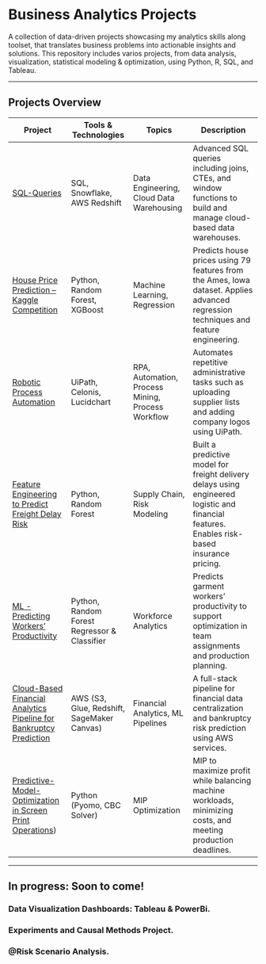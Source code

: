 # Business Analytics Projects
A collection of data-driven projects showcasing my analytics skills along toolset, that translates business problems into actionable insights and solutions. This repository includes varios projects, from data analysis, visualization, statistical modeling &amp; optimization, using Python, R, SQL, and Tableau.

---

## Projects Overview

| Project | Tools & Technologies | Topics | Description |
|--------|----------------------|--------|-------------|
| [SQL-Queries](https://github.com/SalazarHerna/SQL-Queries) | SQL, Snowflake, AWS Redshift | Data Engineering, Cloud Data Warehousing | Advanced SQL queries including joins, CTEs, and window functions to build and manage cloud-based data warehouses. |
| [House Price Prediction – Kaggle Competition](https://github.com/SalazarHerna/House-Price-Prediction---Kaggle-Competition) | Python, Random Forest, XGBoost | Machine Learning, Regression | Predicts house prices using 79 features from the Ames, Iowa dataset. Applies advanced regression techniques and feature engineering. |
| [Robotic Process Automation](https://github.com/SalazarHerna/Robotic-Process-Automation) | UiPath, Celonis, Lucidchart | RPA, Automation, Process Mining, Process Workflow | Automates repetitive administrative tasks such as uploading supplier lists and adding company logos using UiPath. |
| [Feature Engineering to Predict Freight Delay Risk](https://github.com/SalazarHerna/Feature-Engineering-to-Predicted-Freight-Delay-Risk) | Python, Random Forest | Supply Chain, Risk Modeling | Built a predictive model for freight delivery delays using engineered logistic and financial features. Enables risk-based insurance pricing. |
| [ML - Predicting Workers’ Productivity](https://github.com/SalazarHerna/ML-Predicting-Worker-s-Productivity) | Python, Random Forest Regressor & Classifier | Workforce Analytics | Predicts garment workers’ productivity to support optimization in team assignments and production planning. |
| [Cloud-Based Financial Analytics Pipeline for Bankruptcy Prediction](https://github.com/SalazarHerna/Cloud-Based-Financial-Analytics-Pipeline-for-Bankruptcy-Prediction) | AWS (S3, Glue, Redshift, SageMaker Canvas) | Financial Analytics, ML Pipelines | A full-stack pipeline for financial data centralization and bankruptcy risk prediction using AWS services. |
| [Predictive-Model-Optimization in Screen Print Operations](https://github.com/SalazarHerna/Predictive-Model-Optimization)) | Python (Pyomo, CBC Solver) | MIP Optimization | MIP to maximize profit while balancing machine workloads, minimizing costs, and meeting production deadlines. |
---

## In progress: Soon to come!
### Data Visualization Dashboards: Tableau & PowerBi.
### Experiments and Causal Methods Project.
### @Risk Scenario Analysis.


